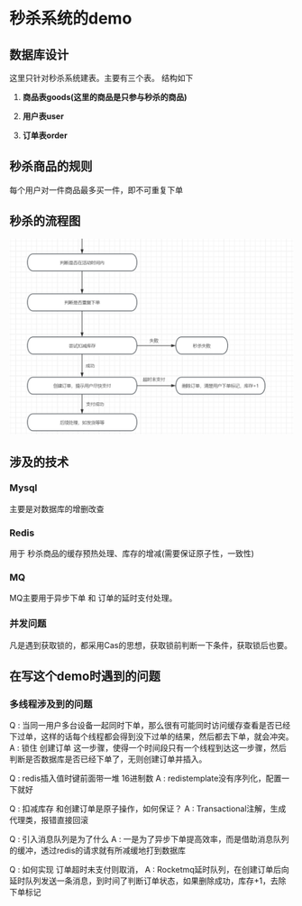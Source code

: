 # 秒杀系统的demo

## 数据库设计
这里只针对秒杀系统建表。主要有三个表。 结构如下</br>

1. **商品表goods(这里的商品是只参与秒杀的商品)**

2. **用户表user**

3. **订单表order**


## 秒杀商品的规则
每个用户对一件商品最多买一件，即不可重复下单
## 秒杀的流程图
![](images/process.png)

## 涉及的技术
### Mysql
主要是对数据库的增删改查

### Redis
用于 秒杀商品的缓存预热处理、库存的增减(需要保证原子性，一致性)

### MQ
MQ主要用于异步下单 和 订单的延时支付处理。

### 并发问题
凡是遇到获取锁的，都采用Cas的思想，获取锁前判断一下条件，获取锁后也要。

## 在写这个demo时遇到的问题
### 多线程涉及到的问题

Q : 当同一用户多台设备一起同时下单，那么很有可能同时访问缓存查看是否已经下过单，这样的话每个线程都会得到没下过单的结果，然后都去下单，就会冲突。</br>
A : 锁住 创建订单 这一步骤，使得一个时间段只有一个线程到达这一步骤，然后判断是否数据库是否已经下单了，无则创建订单并插入。

Q : redis插入值时键前面带一堆 16进制数
A : redistemplate没有序列化，配置一下就好


Q : 扣减库存 和创建订单是原子操作，如何保证？
A : Transactional注解，生成代理类，报错直接回滚

Q : 引入消息队列是为了什么
A : 一是为了异步下单提高效率，而是借助消息队列的缓冲，透过redis的请求就有所减缓地打到数据库

Q : 如何实现 订单超时未支付则取消，
A : Rocketmq延时队列，在创建订单后向延时队列发送一条消息，到时间了判断订单状态，如果删除成功，库存+1，去除下单标记

